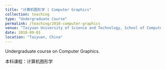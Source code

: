 ```yaml
---
title: "计算机图形学 | Computer Graphics"
collection: teaching
type: "Undergraduate Course"
permalink: /teaching/2018-computer-graphics
venue: "Taiyuan University of Science and Technology, School of Computer Science and Technology"
date: 2018-09-01
location: "Taiyuan, China"
---
```


Undergraduate course on Computer Graphics.

本科课程：计算机图形学

